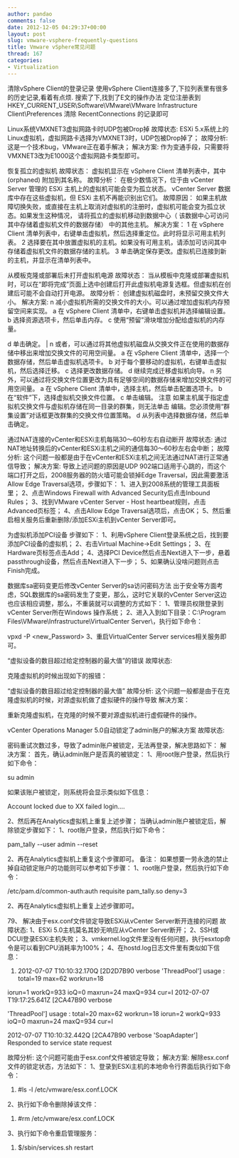 ```yaml
---
author: pandao
comments: false
date: 2012-12-05 04:29:37+00:00
layout: post
slug: vmware-vsphere-frequently-questions
title: Vmware vSphere常见问题
thread: 167
categories:
- Virtualization
---
```


清除vSphere Client的登录记录
使用vSphere Client连接多了,下拉列表里有很多的历史记录,看着有点烦.
搜索了下,找到了E文的操作办法
定位注册表到
HKEY_CURRENT_USER\Software\VMware\VMware Infrastructure Client\Preferences
清除
RecentConnections 的记录即可

Linux系统VMXNET3虚拟网路卡时UDP包被Drop掉
故障状态:
ESXi 5.x系统上的Linux虚拟机，虚拟网路卡选择为VMXNET3时，UDP包被Drop掉了；
故障分析:
这是一个技术bug，VMware正在着手解决；
解决方案:
作为变通手段，只需要将VMXNET3改为E1000这个虚拟网路卡类型即可。

恢复孤立的虚拟机
故障状态：
虚拟机显示在 vSphere Client 清单列表中，其中 (orphaned) 附加到其名称。
故障分析：
在极少数情况下，位于由 vCenter Server 管理的 ESXi 主机上的虚拟机可能会变为孤立状态。 vCenter Server 数据库中存在这些虚拟机，但 ESXi 主机不再能识别出它们。 故障原因：
如果主机故障切换失败，或直接在主机上取消对虚拟机的注册时，虚拟机可能会变为孤立状态。如果发生这种情况， 请将孤立的虚拟机移动到数据中心（ 该数据中心可访问其中存储着虚拟机文件的数据存储） 中的其他主机。
解决方案：
1 在 vSphere Client 清单列表中，右键单击虚拟机，然后选择重定位。此时将显示可用主机列表。
2 选择要在其中放置虚拟机的主机。如果没有可用主机，请添加可访问其中存储着虚拟机文件的数据存储的主机。
3 单击确定保存更改。虚拟机已连接到新的主机，并显示在清单列表中。

从模板克隆或部署后未打开虚拟机电源
故障状态：
当从模板中克隆或部署虚拟机时，可以在“即将完成”页面上选中创建后打开此虚拟机电源复选框。但虚拟机在创建后可能不会自动打开电源。
故障分析：
创建虚拟机磁盘时，未预留交换文件大小。
解决方案:
n 减小虚拟机所需的交换文件的大小。可以通过增加虚拟机内存预留空间来实现。
a 在 vSphere Client 清单中，右键单击虚拟机并选择编辑设置。
b 选择资源选项卡，然后单击内存。
c 使用“预留”滑块增加分配给虚拟机的内存量。

d 单击确定。 |
n 或者，可以通过将其他虚拟机磁盘从交换文件正在使用的数据存储中移出来增加交换文件的可用空间量。
a 在 vSphere Client 清单中，选择一个数据存储，然后单击虚拟机选项卡。
b 对于每个要移动的虚拟机，右键单击虚拟机，然后选择迁移。
c 选择更改数据存储。
d 继续完成迁移虚拟机向导。
n 另外，可以通过将交换文件位置更改为具有足够空间的数据存储来增加交换文件的可用空间量。
a 在 vSphere Client 清单中，选择主机，然后单击配置选项卡。
b 在“软件”下，选择虚拟机交换文件位置。
c 单击编辑。
注意 如果主机属于指定虚拟机交换文件与虚拟机存储在同一目录的群集，则无法单击 编辑。您必须使用“群集设置”对话框更改群集的交换文件位置策略。
d 从列表中选择数据存储，然后单击确定。

通过NAT连接的vCenter和ESXi主机每隔30～60秒左右自动断开
故障状态:
通过NAT地址转换后的vCenter和ESXi主机之间的通信每30～60秒左右会中断；
故障分析:
这个问题一般都是由于在vCenter和ESXi主机之间无法通过NAT进行正常通信导致；
解决方案:
导致上述问题的原因是UDP 902端口适用于心跳的，而这个端口打开之后，2008服务器的防火墙可能会锁掉Edge Traversal，因此需要激活Allow Edge Traversal选项，步骤如下：
1、进入到2008系统的管理工具面板里；
2、点击Windows Firewall with Advanced Security后点击Inbound Rules；
3、找到VMware vCenter Server - Host heartbeat规则，点击Advanced页标签；
4、点击Allow Edge Traversal选项后，点击OK；
5、然后重启相关服务后重新删除/添加ESXi主机到vCenter Server即可。

为虚拟机添加PCI设备
步骤如下：
1、利用vSphere Client登录系统之后，找到要添加PCI设备的虚拟机；
2、右击Virtual Machine->Edit Settings；
3、在Hardware页标签点击Add；
4、选择PCI Device然后点击Next进入下一步，悬着passthrough设备，然后点击Next进入下一步；
5、如果确认没啥问题则点击Finish完成。

数据库sa密码变更后修改vCenter Server的sa访问密码方法
出于安全等方面考虑，SQL数据库的sa密码发生了变更，那么，这时它关联的vCenter Server这边也应该相应调整，那么，不重装就可以调整的方式如下：
1、管理员权限登录到vCenter Server所在Windows 操作系统；
2、进入入到如下目录：C:\Program Files\VMware\Infrastructure\VirtualCenter Server\，执行如下命令：

vpxd -P <new_Password>
3、重启VirtualCenter Server services相关服务即可。

“虚拟设备的数目超过给定控制器的最大值”的错误
故障状态:

克隆虚拟机的时候出现如下的报错：

“虚拟设备的数目超过给定控制器的最大值”
故障分析:
这个问题一般都是由于在克隆虚拟机的时候，对源虚拟机做了虚拟硬件的操作导致
解决方案：

重新克隆虚拟机，在克隆的时候不要对源虚拟机进行虚假硬件的操作。

vCenter Operations Manager 5.0自动锁定了admin账户的解决方案
故障状态:

密码重试次数过多，导致了admin账户被锁定，无法再登录，解决思路如下：
解决方案：
首先，确认admin账户是否真的被锁定：
1、用root账户登录，然后执行如下命令：

su admin

如果该账户被锁定，则系统将会显示类似如下信息：

Account locked due to XX failed login....

2、然后再在Analytics虚拟机上重复上述步骤；
当确认admin账户被锁定后，解除锁定步骤如下：
1、root账户登录，然后执行如下命令：

pam_tally --user admin --reset

2、再在Analytics虚拟机上重复这个步骤即可。
备注：
如果想要一劳永逸的禁止掉自动锁定账户的功能则可以参考如下步骤：
1、root账户登录，然后执行如下命令：

/etc/pam.d/common-auth:auth requisite pam_tally.so deny=3

2、再在Analytics虚拟机上重复上述步骤即可。

79、 解决由于esx.conf文件锁定导致ESXi从vCenter Server断开连接的问题
故障状态:
1、ESXi 5.0主机莫名其妙无响应从vCenter Server断开；
2、SSH或DCUI登录ESXi主机失败；
3、vmkernel.log文件里没有任何问题，执行esxtop命令是可以看到CPU消耗率为100%；
4、在hostd.log日志文件里有类似如下信息：

1. 2012-07-07 T10:10:32.170Q [2D2D7B90 verbose 'ThreadPool'] usage : total=19 max=62 workrun=18

iorun=1 workQ=933 ioQ=0 maxrun=24 maxQ=934 cur=I 2012-07-07 T19:17:25.641Z [2CA47B90 verbose

'ThreadPool'] usage : total=20 max=62 workrun=18 iorun=2 workQ=933 ioQ=0 maxrun=24 maxQ=934 cur=I

2012-07-07 T10:10:32.442Q [2CA47B90 verbose 'SoapAdapter'] Responded to service state request

故障分析:
这个问题可能由于esx.conf文件被锁定导致；
解决方案:
解除esx.conf文件的锁定状态，方法如下：
1、登录到ESXi主机的本地命令行界面后执行如下命令：

1. #ls -l /etc/vmware/esx.conf.LOCK

2、执行如下命令删除掉该文件：

1. #rm /etc/vmware/esx.conf.LOCK

3、执行如下命令重启管理服务：

1. $/sbin/services.sh restart

